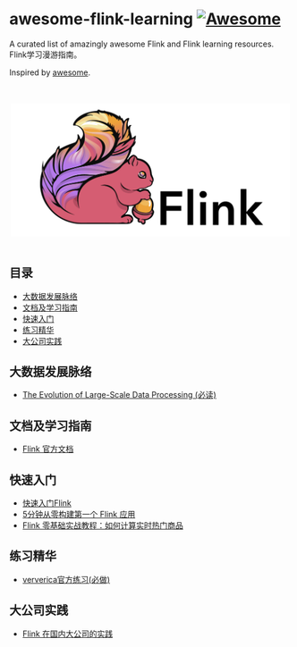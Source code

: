# awesome-flink-learning [![Awesome](https://cdn.rawgit.com/sindresorhus/awesome/d7305f38d29fed78fa85652e3a63e154dd8e8829/media/badge.svg)](https://github.com/sindresorhus/awesome)
A curated list of amazingly awesome Flink and Flink learning resources.
Flink学习漫游指南。

Inspired by [awesome](https://github.com/sindresorhus/awesome).

<div align="center">
    <br>
	<br>
	<img width="500" height="" src="media/flink-logo.png" alt="awesome-flink">
	<br>
	<br>
</div>


## 目录

- [大数据发展脉络](#大数据发展脉络)
- [文档及学习指南](#文档及学习指南)
- [快速入门](#快速入门)
- [练习精华](#练习精华)
- [大公司实践](#大公司实践)



## 大数据发展脉络
- [The Evolution of Large-Scale Data Processing (必读)](https://mp.weixin.qq.com/s/v4PBmg376xkFRn5HWUk3zw)

## 文档及学习指南
- [Flink 官方文档](https://ci.apache.org/projects/flink/flink-docs-release-1.8/)

## 快速入门
- [快速入门Flink](https://zhuanlan.zhihu.com/p/69713431)
- [5分钟从零构建第一个 Flink 应用](http://wuchong.me/blog/2018/11/07/5-minutes-build-first-flink-application/)
- [Flink 零基础实战教程：如何计算实时热门商品](http://wuchong.me/blog/2018/11/07/use-flink-calculate-hot-items/)


## 练习精华
- [ververica官方练习(必做)](https://training.ververica.com/)


## 大公司实践
- [Flink 在国内大公司的实践](https://zhuanlan.zhihu.com/p/71318235)


